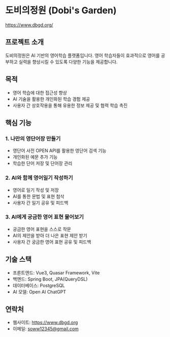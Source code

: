 # 도비의정원 (Dobi's Garden)

https://www.dbgd.org/

## 프로젝트 소개

도비의정원은 AI 기반의 영어학습 플랫폼입니다. 영어 학습자들이 효과적으로 영어를 공부하고 실력을 향상시킬 수 있도록 다양한 기능을 제공합니다.

## 목적

- 영어 학습에 대한 접근성 향상
- AI 기술을 활용한 개인화된 학습 경험 제공
- 사용자 간 상호작용을 통해 유용한 정보 제공 및 협력 학습 촉진

## 핵심 기능

### 1. 나만의 영단어장 만들기

- 영단어 사전 OPEN API를 활용한 영단어 검색 기능
- 개인화된 예문 추가 기능
- 학습한 단어 저장 및 단어장 관리

### 2. AI와 함께 영어일기 작성하기

- 영어로 일기 작성 및 저장
- AI를 통한 문법 및 표현 첨삭
- 사용자 간 일기 공유 및 피드백

### 3. AI에게 궁금한 영어 표현 물어보기

- 궁금한 영어 표현을 스스로 작문
- AI의 제안을 받아 더 나은 표현 제안 받기
- 사용자 간 궁금한 영어 표현 공유 및 피드백

## 기술 스택

- 프론트엔드: Vue3, Quasar Framework, Vite
- 백엔드: Spring Boot, JPA(QueryDSL)
- 데이터베이스: PostgreSQL
- AI 모델: Open AI ChatGPT
  
## 연락처

- 웹사이트: https://www.dbgd.org
- 이메일: soww12345@gmail.com



